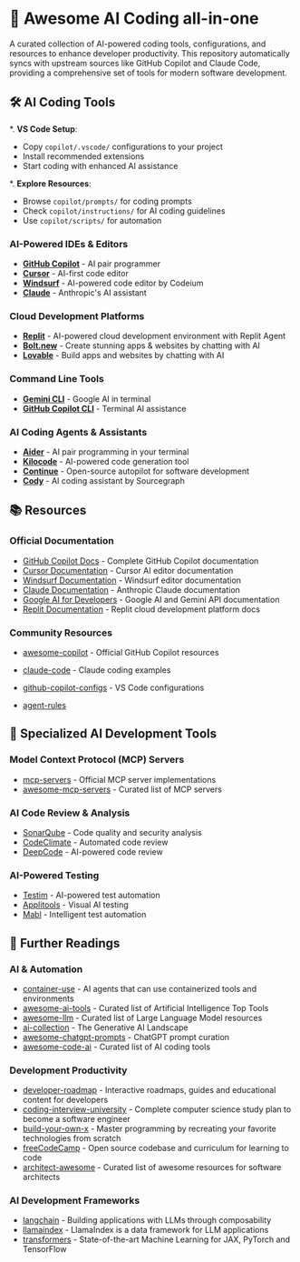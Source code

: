 # 🤖 Awesome AI Coding all-in-one

A curated collection of AI-powered coding tools, configurations, and resources to enhance developer productivity. This repository automatically syncs with upstream sources like GitHub Copilot and Claude Code, providing a comprehensive set of tools for modern software development.

## 🛠️ AI Coding Tools

\*. **VS Code Setup**:

- Copy `copilot/.vscode/` configurations to your project
- Install recommended extensions
- Start coding with enhanced AI assistance

\*. **Explore Resources**:

- Browse `copilot/prompts/` for coding prompts
- Check `copilot/instructions/` for AI coding guidelines
- Use `copilot/scripts/` for automation

### AI-Powered IDEs & Editors

- **[GitHub Copilot](https://copilot.github.com/)** - AI pair programmer
- **[Cursor](https://cursor.com/)** - AI-first code editor
- **[Windsurf](https://windsurf.com/)** - AI-powered code editor by Codeium
- **[Claude](https://claude.ai/)** - Anthropic's AI assistant

### Cloud Development Platforms

- **[Replit](https://replit.com/)** - AI-powered cloud development environment with Replit Agent
- **[Bolt.new](https://bolt.new/)** - Create stunning apps & websites by chatting with AI
- **[Lovable](https://lovable.dev/)** - Build apps and websites by chatting with AI

### Command Line Tools

- **[Gemini CLI](https://ai.google.dev/)** - Google AI in terminal
- **[GitHub Copilot CLI](https://cli.github.com/)** - Terminal AI assistance

### AI Coding Agents & Assistants

- **[Aider](https://aider.chat/)** - AI pair programming in your terminal
- **[Kilocode](https://github.com/kilocode-ai/kilocode)** - AI-powered code generation tool
- **[Continue](https://continue.dev/)** - Open-source autopilot for software development
- **[Cody](https://sourcegraph.com/cody)** - AI coding assistant by Sourcegraph

## 📚 Resources

### Official Documentation

- [GitHub Copilot Docs](https://docs.github.com/en/copilot) - Complete GitHub Copilot documentation
- [Cursor Documentation](https://docs.cursor.com/) - Cursor AI editor documentation
- [Windsurf Documentation](https://docs.windsurf.com/) - Windsurf editor documentation
- [Claude Documentation](https://docs.anthropic.com/claude/) - Anthropic Claude documentation
- [Google AI for Developers](https://ai.google.dev/) - Google AI and Gemini API documentation
- [Replit Documentation](https://docs.replit.com/) - Replit cloud development platform docs

### Community Resources

- [awesome-copilot](https://github.com/github/awesome-copilot) - Official GitHub Copilot resources
- [claude-code](https://github.com/anthropics/claude-code) - Claude coding examples
- [github-copilot-configs](https://github.com/doggy8088/github-copilot-configs) - VS Code configurations

- [agent-rules](https://github.com/steipete/agent-rules)

## 🎯 Specialized AI Development Tools

### Model Context Protocol (MCP) Servers

- [mcp-servers](https://github.com/modelcontextprotocol/servers) - Official MCP server implementations
- [awesome-mcp-servers](https://github.com/punkpeye/awesome-mcp-servers) - Curated list of MCP servers

### AI Code Review & Analysis

- [SonarQube](https://www.sonarqube.org/) - Code quality and security analysis
- [CodeClimate](https://codeclimate.com/) - Automated code review
- [DeepCode](https://www.deepcode.ai/) - AI-powered code review

### AI-Powered Testing

- [Testim](https://www.testim.io/) - AI-powered test automation
- [Applitools](https://applitools.com/) - Visual AI testing
- [Mabl](https://www.mabl.com/) - Intelligent test automation

## 📖 Further Readings

### AI & Automation

- [container-use](https://github.com/dagger/container-use) - AI agents that can use containerized tools and environments
- [awesome-ai-tools](https://github.com/mahseema/awesome-ai-tools) - Curated list of Artificial Intelligence Top Tools
- [awesome-llm](https://github.com/Hannibal046/Awesome-LLM) - Curated list of Large Language Model resources
- [ai-collection](https://github.com/ai-collection/ai-collection) - The Generative AI Landscape
- [awesome-chatgpt-prompts](https://github.com/f/awesome-chatgpt-prompts) - ChatGPT prompt curation
- [awesome-code-ai](https://github.com/sourcegraph/awesome-code-ai) - Curated list of AI coding tools

### Development Productivity

- [developer-roadmap](https://github.com/kamranahmedse/developer-roadmap) - Interactive roadmaps, guides and educational content for developers
- [coding-interview-university](https://github.com/jwasham/coding-interview-university) - Complete computer science study plan to become a software engineer
- [build-your-own-x](https://github.com/codecrafters-io/build-your-own-x) - Master programming by recreating your favorite technologies from scratch
- [freeCodeCamp](https://github.com/freeCodeCamp/freeCodeCamp) - Open source codebase and curriculum for learning to code
- [architect-awesome](https://github.com/XD3an/architect-awesome) - Curated list of awesome resources for software architects

### AI Development Frameworks

- [langchain](https://github.com/langchain-ai/langchain) - Building applications with LLMs through composability
- [llamaindex](https://github.com/run-llama/llama_index) - LlamaIndex is a data framework for LLM applications
- [transformers](https://github.com/huggingface/transformers) - State-of-the-art Machine Learning for JAX, PyTorch and TensorFlow
